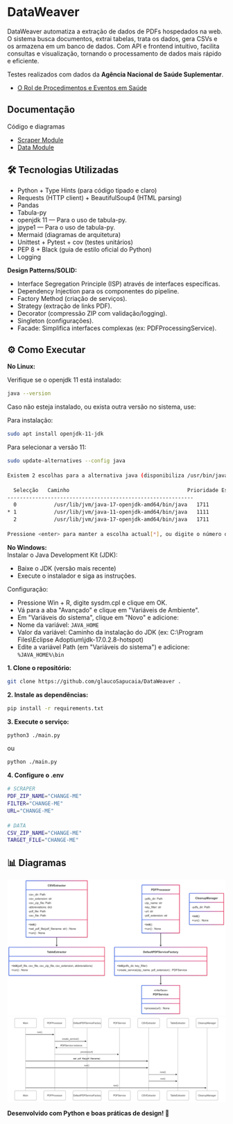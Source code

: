 # DataWeaver
DataWeaver automatiza a extração de dados de PDFs hospedados na web. O sistema busca documentos, extrai tabelas, trata os dados, gera CSVs e os armazena em um banco de dados. Com API e frontend intuitivo, facilita consultas e visualização, tornando o processamento de dados mais rápido e eficiente.  

Testes realizados com dados da **Agência Nacional de Saúde Suplementar**.
- [O Rol de Procedimentos e Eventos em Saúde](https://www.gov.br/ans/pt-br/acesso-a-informacao/participacao-da-sociedade/atualizacao-do-rol-de-procedimentos)

## Documentação
Código e diagramas

- [Scraper Module](/docs/scraper/SCRAPER.md)
- [Data Module](/docs/data/DATA.md)


## 🛠️ Tecnologias Utilizadas
- Python + Type Hints (para código tipado e claro)
- Requests (HTTP client) + BeautifulSoup4 (HTML parsing)
- Pandas
- Tabula-py
- openjdk 11 — Para o uso de tabula-py.
- jpype1 — Para o uso de tabula-py.
- Mermaid (diagramas de arquitetura)
- Unittest + Pytest + cov (testes unitários)
- PEP 8 + Black (guia de estilo oficial do Python)
- Logging


**Design Patterns/SOLID:**
- Interface Segregation Principle (ISP) através de interfaces específicas.
- Dependency Injection para os componentes do pipeline.
- Factory Method (criação de serviços).
- Strategy (extração de links PDF).
- Decorator (compressão ZIP com validação/logging).
- Singleton (configurações).
- Facade: Simplifica interfaces complexas (ex: PDFProcessingService).


## ⚙️ Como Executar

**No Linux:**

Verifique se o openjdk 11 está instalado:

```bash
java --version
```

Caso não esteja instalado, ou exista outra versão no sistema, use:

Para instalação:

```bash
sudo apt install openjdk-11-jdk
```

Para selecionar a versão 11:

```bash
sudo update-alternatives --config java

Existem 2 escolhas para a alternativa java (disponibiliza /usr/bin/java).

  Selecção   Caminho                                      Prioridade Estado
------------------------------------------------------------
  0            /usr/lib/jvm/java-17-openjdk-amd64/bin/java   1711      modo automático
* 1            /usr/lib/jvm/java-11-openjdk-amd64/bin/java   1111      modo manual
  2            /usr/lib/jvm/java-17-openjdk-amd64/bin/java   1711      modo manual

Pressione <enter> para manter a escolha actual[*], ou digite o número da selecção:
```

**No Windows:**  
Instalar o Java Development Kit (JDK):  
- Baixe o JDK (versão mais recente)  
- Execute o instalador e siga as instruções.

Configuração:
- Pressione Win + R, digite sysdm.cpl e clique em OK.
- Vá para a aba "Avançado" e clique em "Variáveis de Ambiente".
- Em "Variáveis do sistema", clique em "Novo" e adicione:
- Nome da variável: ``JAVA_HOME``
- Valor da variável: Caminho da instalação do JDK (ex: C:\Program Files\Eclipse Adoptium\jdk-17.0.2.8-hotspot)
- Edite a variável Path (em "Variáveis do sistema") e adicione: ``%JAVA_HOME%\bin``

**1. Clone o repositório:**
```bash
git clone https://github.com/glaucoSapucaia/DataWeaver .
```

**2. Instale as dependências:**
```bash
pip install -r requirements.txt
```

**3. Execute o serviço:**
```bash
python3 ./main.py
```
ou
```bash
python ./main.py
```

**4. Configure o .env**
```bash
# SCRAPER
PDF_ZIP_NAME="CHANGE-ME"
FILTER="CHANGE-ME"
URL="CHANGE-ME"

# DATA
CSV_ZIP_NAME="CHANGE-ME"
TARGET_FILE="CHANGE-ME"
```


## 📊 Diagramas

![ClassDiagram](/docs/DataWeaverPipelineClassDiagram.png)
![SequenceDiagram](/docs/DataWeaverPipelineSequenceDiagram.png)


**Desenvolvido com Python e boas práticas de design! 🚀**